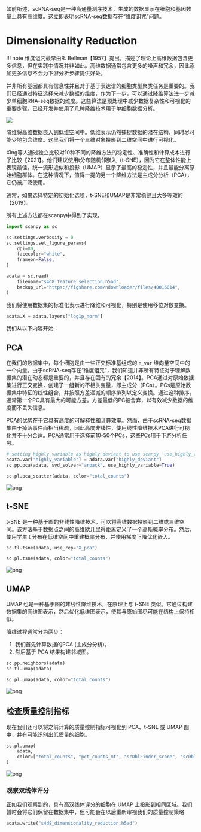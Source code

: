 如前所述，scRNA-seq是一种高通量测序技术，生成的数据显示在细胞和基因数量上具有高维度。这立即表明scRNA-seq数据存在“维度诅咒”问题。

# Dimensionality Reduction

!!! note
    维度诅咒最早由R. Bellman【1957】提出，描述了理论上高维数据包含更多信息，但在实践中情况并非如此。高维数据通常包含更多的噪声和冗余，因此添加更多信息不会为下游分析步骤提供好处。

并非所有基因都具有信息性并且对于基于表达谱的细胞类型聚类任务是重要的。我们已经通过特征选择来减少数据的维度，作为下一步，可以通过降维算法进一步减少单细胞RNA-seq数据的维度。这些算法是预处理中减少数据复杂性和可视化的重要步骤。已经开发并使用了几种降维技术用于单细胞数据分析。

![](https://www.sc-best-practices.org/_images/dimensionality_reduction.jpeg)

降维将高维数据嵌入到低维空间中。低维表示仍然捕捉数据的潜在结构，同时尽可能少地包含维度。这里我们将一个三维对象投影到二维空间中进行可视化。

Xing等人通过独立比较对10种不同的降维方法的稳定性、准确性和计算成本进行了比较【2021】。他们建议使用t分布随机邻嵌入（t-SNE），因为它在整体性能上表现最佳。统一流形近似和投影（UMAP）显示了最高的稳定性，并且最能分离原始细胞群体。在这种情况下，值得一提的另一个降维方法是主成分分析（PCA），它仍被广泛使用。

通常，如果选择特定的初始化选项，t-SNE和UMAP是非常稳健且大多等效的【2019】。

所有上述方法都在scanpy中得到了实现。

```python
import scanpy as sc

sc.settings.verbosity = 0
sc.settings.set_figure_params(
    dpi=80,
    facecolor="white",
    frameon=False,
)
```

```python
adata = sc.read(
    filename="s4d8_feature_selection.h5ad",
    backup_url="https://figshare.com/ndownloader/files/40016014",
)
```

我们将使用数据集的标准化表示进行降维和可视化，特别是使用移位对数变换。

```python
adata.X = adata.layers["log1p_norm"]
```

我们从以下内容开始：

## PCA

在我们的数据集中，每个细胞是由一些正交标准基组成的 `n_var` 维向量空间中的一个向量。由于scRNA-seq存在“维度诅咒”，我们知道并非所有特征对于理解数据集的潜在动态都是重要的，并且存在固有的冗余【2014】。PCA通过对原始数据集进行正交变换，创建了一组新的不相关变量，即主成分（PCs）。PCs是原始数据集中特征的线性组合，并按照方差递减的顺序排列以定义变换。通过这种排序，通常第一个PC具有最大的可能方差。方差最低的PC被舍弃，以有效减少数据的维度而不丢失信息。

PCA的优势在于它具有高度的可解释性和计算效率。然而，由于scRNA-seq数据集由于掉落事件而相当稀疏，因此高度非线性，使用线性降维技术PCA进行可视化并不十分合适。PCA通常用于选择前10-50个PCs，这些PCs用于下游分析任务。

```python
# setting highly variable as highly deviant to use scanpy 'use_highly_variable' argument in sc.pp.pca
adata.var["highly_variable"] = adata.var["highly_deviant"]
sc.pp.pca(adata, svd_solver="arpack", use_highly_variable=True)
```

```python
sc.pl.pca_scatter(adata, color="total_counts")
```

![png](2.4_dimensionality_reduction_files/2.4_dimensionality_reduction_7_0.png)

## t-SNE

t-SNE 是一种基于图的非线性降维技术，可以将高维数据投影到二维或三维空间。该方法基于数据点之间的高维欧几里得距离定义了一个高斯概率分布。然后，使用学生 t 分布在低维空间中重建概率分布，并使用梯度下降优化嵌入。

```python
sc.tl.tsne(adata, use_rep="X_pca")
```

```python
sc.pl.tsne(adata, color="total_counts")
```

![png](2.4_dimensionality_reduction_files/2.4_dimensionality_reduction_10_0.png)

## UMAP

UMAP 也是一种基于图的非线性降维技术，在原理上与 t-SNE 类似。它通过构建数据集的高维图表示，然后优化低维图表示，使其与原始图尽可能在结构上保持相似。

降维过程通常分为两步：

1. 我们首先计算数据的PCA (主成分分析)。
2. 然后基于 PCA 结果构建邻域图。

```python
sc.pp.neighbors(adata)
sc.tl.umap(adata)
```

```python
sc.pl.umap(adata, color="total_counts")
```

![png](2.4_dimensionality_reduction_files/2.4_dimensionality_reduction_13_0.png)

## 检查质量控制指标

现在我们还可以将之前计算的质量控制指标可视化到 PCA、t-SNE 或 UMAP 图中，并有可能识别出低质量的细胞。

```python
sc.pl.umap(
    adata,
    color=["total_counts", "pct_counts_mt", "scDblFinder_score", "scDblFinder_class"],
)
```

![png](2.4_dimensionality_reduction_files/2.4_dimensionality_reduction_15_0.png)

### 观察双线体评分

正如我们观察到的，具有高双线体评分的细胞在 UMAP 上投影到相同区域。我们暂时会将它们保留在数据集中，但可能会在以后重新审视我们的质量控制策略

```python
adata.write("s4d8_dimensionality_reduction.h5ad")
```
